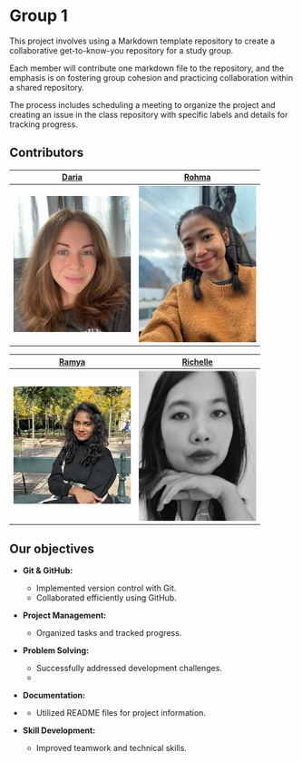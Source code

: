 # Group 1

This project involves using a Markdown template repository to create a
collaborative get-to-know-you repository for a study group.

Each member will contribute one markdown file to the repository, and the
emphasis is on fostering group cohesion and practicing collaboration within a
shared repository.

The process includes scheduling a meeting to organize the project and creating
an issue in the class repository with specific labels and details for tracking
progress.

## Contributors

| **[Daria](/members/daria.md)**       | **[Rohma](/members/rohma.md)**   |
| ------------------------------------ | -------------------------------- |
| ![Daria](/members/img/dspodina.jpeg) | ![Rohma](members/img/rohma.jpeg) |

| **[Ramya](/members/sri12334.md)** | **[Richelle](/members/richelle.md)**  |
| --------------------------------- | ------------------------------------- |
| ![Ramya](members/img/ramya.png)   | ![Richelle](members/img/richelle.png) |

## Our objectives

- **Git & GitHub:**

  - Implemented version control with Git.
  - Collaborated efficiently using GitHub.

- **Project Management:**

  - Organized tasks and tracked progress.

- **Problem Solving:**

  - Successfully addressed development challenges.
  - 
- **Documentation:**
- 
  - Utilized README files for project information.

- **Skill Development:**
  - Improved teamwork and technical skills.

